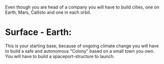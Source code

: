 Even though you are head of a company you will have to build cities, one on Earth, Mars, Callisto and one in each orbit. 

# Surface - Earth:

This is your starting base, because of ongoing climate change you will have to build a safe and autonomous "Colony" based on a small town you own. You will have to build a spaceport-structure to launch.